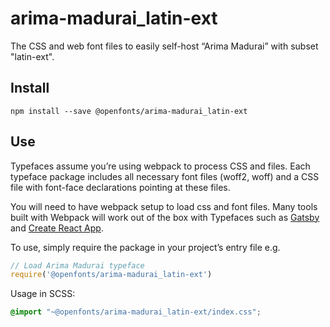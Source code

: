 
# arima-madurai_latin-ext

The CSS and web font files to easily self-host “Arima Madurai” with subset "latin-ext".

## Install

`npm install --save @openfonts/arima-madurai_latin-ext`

## Use

Typefaces assume you’re using webpack to process CSS and files. Each typeface
package includes all necessary font files (woff2, woff) and a CSS file with
font-face declarations pointing at these files.

You will need to have webpack setup to load css and font files. Many tools built
with Webpack will work out of the box with Typefaces such as [Gatsby](https://github.com/gatsbyjs/gatsby)
and [Create React App](https://github.com/facebookincubator/create-react-app).

To use, simply require the package in your project’s entry file e.g.

```javascript
// Load Arima Madurai typeface
require('@openfonts/arima-madurai_latin-ext')
```

Usage in SCSS:
```scss
@import "~@openfonts/arima-madurai_latin-ext/index.css";
```
